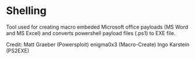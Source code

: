# Shelling
Tool used for creating macro embeded Microsoft office payloads (MS Word and MS Excel) and converts powershell payload files (.ps1) to EXE file.

Credit:
Matt Graeber (Powersploit)
enigma0x3 (Macro-Create)
Ingo Karstein (PS2EXE)



